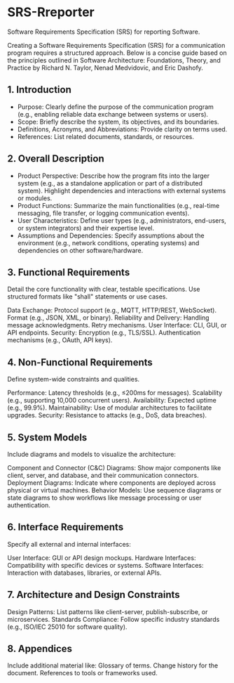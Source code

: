 # SRS-Rreporter
 Software Requirements Specification (SRS) for reporting Software.

 Creating a Software Requirements Specification (SRS) for a communication program requires a structured approach. Below is a concise guide based on the principles outlined in Software Architecture: Foundations, Theory, and Practice by Richard N. Taylor, Nenad Medvidovic, and Eric Dashofy.

## 1. Introduction
* Purpose: Clearly define the purpose of the communication program (e.g., enabling reliable data exchange between systems or users).
* Scope: Briefly describe the system, its objectives, and its boundaries.
* Definitions, Acronyms, and Abbreviations: Provide clarity on terms used.
* References: List related documents, standards, or resources.
## 2. Overall Description
* Product Perspective:
Describe how the program fits into the larger system (e.g., as a standalone application or part of a distributed system).
Highlight dependencies and interactions with external systems or modules.
* Product Functions:
Summarize the main functionalities (e.g., real-time messaging, file transfer, or logging communication events).
* User Characteristics:
Define user types (e.g., administrators, end-users, or system integrators) and their expertise level.
* Assumptions and Dependencies:
Specify assumptions about the environment (e.g., network conditions, operating systems) and dependencies on other software/hardware.
## 3. Functional Requirements
Detail the core functionality with clear, testable specifications. Use structured formats like "shall" statements or use cases.

Data Exchange:
Protocol support (e.g., MQTT, HTTP/REST, WebSocket).
Format (e.g., JSON, XML, or binary).
Reliability and Delivery:
Handling message acknowledgments.
Retry mechanisms.
User Interface:
CLI, GUI, or API endpoints.
Security:
Encryption (e.g., TLS/SSL).
Authentication mechanisms (e.g., OAuth, API keys).
## 4. Non-Functional Requirements
Define system-wide constraints and qualities.

Performance:
Latency thresholds (e.g., ≤200ms for messages).
Scalability (e.g., supporting 10,000 concurrent users).
Availability:
Expected uptime (e.g., 99.9%).
Maintainability:
Use of modular architectures to facilitate upgrades.
Security:
Resistance to attacks (e.g., DoS, data breaches).
## 5. System Models
Include diagrams and models to visualize the architecture:

Component and Connector (C&C) Diagrams:
Show major components like client, server, and database, and their communication connectors.
Deployment Diagrams:
Indicate where components are deployed across physical or virtual machines.
Behavior Models:
Use sequence diagrams or state diagrams to show workflows like message processing or user authentication.
## 6. Interface Requirements
Specify all external and internal interfaces:

User Interface:
GUI or API design mockups.
Hardware Interfaces:
Compatibility with specific devices or systems.
Software Interfaces:
Interaction with databases, libraries, or external APIs.
## 7. Architecture and Design Constraints
Design Patterns:
List patterns like client-server, publish-subscribe, or microservices.
Standards Compliance:
Follow specific industry standards (e.g., ISO/IEC 25010 for software quality).
## 8. Appendices
Include additional material like:
Glossary of terms.
Change history for the document.
References to tools or frameworks used.
